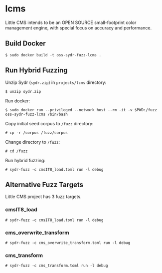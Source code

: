 # lcms

Little CMS intends to be an OPEN SOURCE small-footprint color management engine,
with special focus on accuracy and performance.

## Build Docker

    $ sudo docker build -t oss-sydr-fuzz-lcms .

## Run Hybrid Fuzzing

Unzip Sydr (`sydr.zip`) in `projects/lcms` directory:

    $ unzip sydr.zip

Run docker:

    $ sudo docker run --privileged --network host --rm -it -v $PWD:/fuzz oss-sydr-fuzz-lcms /bin/bash

Copy initial seed corpus to `/fuzz` directory:

    # cp -r /corpus /fuzz/corpus

Change directory to `/fuzz`:

    # cd /fuzz

Run hybrid fuzzing:

    # sydr-fuzz -c cmsIT8_load.toml run -l debug

## Alternative Fuzz Targets

Little CMS project has 3 fuzz targets.

### cmsIT8_load

    # sydr-fuzz -c cmsIT8_load.toml run -l debug

### cms_overwrite_transform

    # sydr-fuzz -c cms_overwrite_transform.toml run -l debug

### cms_transform

    # sydr-fuzz -c cms_transform.toml run -l debug
